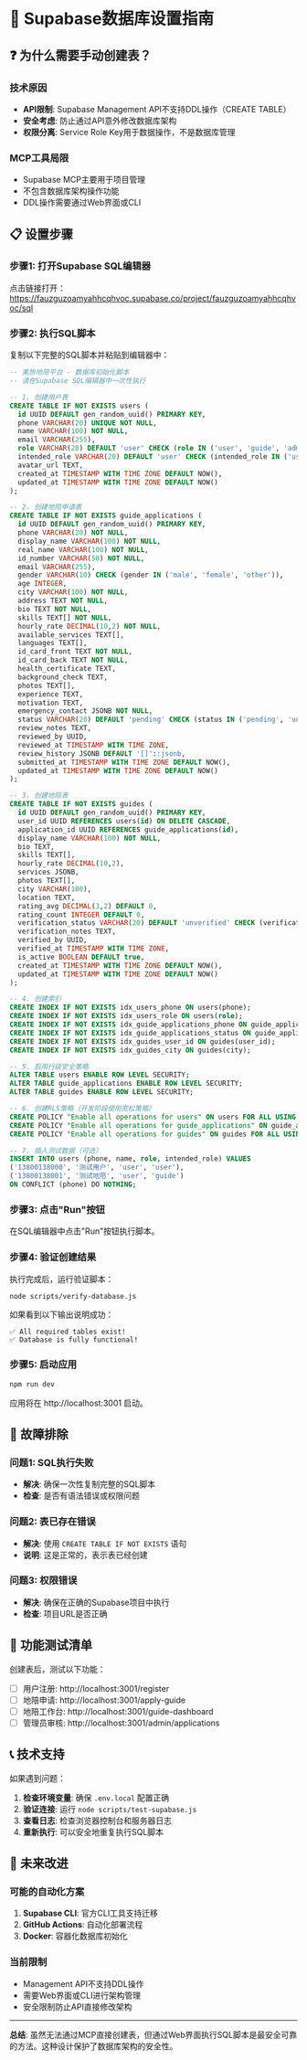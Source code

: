 # 🚀 Supabase数据库设置指南

## ❓ 为什么需要手动创建表？

### **技术原因**
- **API限制**: Supabase Management API不支持DDL操作（CREATE TABLE）
- **安全考虑**: 防止通过API意外修改数据库架构
- **权限分离**: Service Role Key用于数据操作，不是数据库管理

### **MCP工具局限**
- Supabase MCP主要用于项目管理
- 不包含数据库架构操作功能
- DDL操作需要通过Web界面或CLI

## 📋 设置步骤

### **步骤1: 打开Supabase SQL编辑器**

点击链接打开：https://fauzguzoamyahhcqhvoc.supabase.co/project/fauzguzoamyahhcqhvoc/sql

### **步骤2: 执行SQL脚本**

复制以下完整的SQL脚本并粘贴到编辑器中：

```sql
-- 美旅地陪平台 - 数据库初始化脚本
-- 请在Supabase SQL编辑器中一次性执行

-- 1. 创建用户表
CREATE TABLE IF NOT EXISTS users (
  id UUID DEFAULT gen_random_uuid() PRIMARY KEY,
  phone VARCHAR(20) UNIQUE NOT NULL,
  name VARCHAR(100) NOT NULL,
  email VARCHAR(255),
  role VARCHAR(20) DEFAULT 'user' CHECK (role IN ('user', 'guide', 'admin')),
  intended_role VARCHAR(20) DEFAULT 'user' CHECK (intended_role IN ('user', 'guide', 'admin')),
  avatar_url TEXT,
  created_at TIMESTAMP WITH TIME ZONE DEFAULT NOW(),
  updated_at TIMESTAMP WITH TIME ZONE DEFAULT NOW()
);

-- 2. 创建地陪申请表
CREATE TABLE IF NOT EXISTS guide_applications (
  id UUID DEFAULT gen_random_uuid() PRIMARY KEY,
  phone VARCHAR(20) NOT NULL,
  display_name VARCHAR(100) NOT NULL,
  real_name VARCHAR(100) NOT NULL,
  id_number VARCHAR(50) NOT NULL,
  email VARCHAR(255),
  gender VARCHAR(10) CHECK (gender IN ('male', 'female', 'other')),
  age INTEGER,
  city VARCHAR(100) NOT NULL,
  address TEXT NOT NULL,
  bio TEXT NOT NULL,
  skills TEXT[] NOT NULL,
  hourly_rate DECIMAL(10,2) NOT NULL,
  available_services TEXT[],
  languages TEXT[],
  id_card_front TEXT NOT NULL,
  id_card_back TEXT NOT NULL,
  health_certificate TEXT,
  background_check TEXT,
  photos TEXT[],
  experience TEXT,
  motivation TEXT,
  emergency_contact JSONB NOT NULL,
  status VARCHAR(20) DEFAULT 'pending' CHECK (status IN ('pending', 'under_review', 'approved', 'rejected', 'need_more_info')),
  review_notes TEXT,
  reviewed_by UUID,
  reviewed_at TIMESTAMP WITH TIME ZONE,
  review_history JSONB DEFAULT '[]'::jsonb,
  submitted_at TIMESTAMP WITH TIME ZONE DEFAULT NOW(),
  updated_at TIMESTAMP WITH TIME ZONE DEFAULT NOW()
);

-- 3. 创建地陪表
CREATE TABLE IF NOT EXISTS guides (
  id UUID DEFAULT gen_random_uuid() PRIMARY KEY,
  user_id UUID REFERENCES users(id) ON DELETE CASCADE,
  application_id UUID REFERENCES guide_applications(id),
  display_name VARCHAR(100) NOT NULL,
  bio TEXT,
  skills TEXT[],
  hourly_rate DECIMAL(10,2),
  services JSONB,
  photos TEXT[],
  city VARCHAR(100),
  location TEXT,
  rating_avg DECIMAL(3,2) DEFAULT 0,
  rating_count INTEGER DEFAULT 0,
  verification_status VARCHAR(20) DEFAULT 'unverified' CHECK (verification_status IN ('unverified', 'pending', 'verified', 'rejected', 'suspended')),
  verification_notes TEXT,
  verified_by UUID,
  verified_at TIMESTAMP WITH TIME ZONE,
  is_active BOOLEAN DEFAULT true,
  created_at TIMESTAMP WITH TIME ZONE DEFAULT NOW(),
  updated_at TIMESTAMP WITH TIME ZONE DEFAULT NOW()
);

-- 4. 创建索引
CREATE INDEX IF NOT EXISTS idx_users_phone ON users(phone);
CREATE INDEX IF NOT EXISTS idx_users_role ON users(role);
CREATE INDEX IF NOT EXISTS idx_guide_applications_phone ON guide_applications(phone);
CREATE INDEX IF NOT EXISTS idx_guide_applications_status ON guide_applications(status);
CREATE INDEX IF NOT EXISTS idx_guides_user_id ON guides(user_id);
CREATE INDEX IF NOT EXISTS idx_guides_city ON guides(city);

-- 5. 启用行级安全策略
ALTER TABLE users ENABLE ROW LEVEL SECURITY;
ALTER TABLE guide_applications ENABLE ROW LEVEL SECURITY;
ALTER TABLE guides ENABLE ROW LEVEL SECURITY;

-- 6. 创建RLS策略（开发阶段使用宽松策略）
CREATE POLICY "Enable all operations for users" ON users FOR ALL USING (true) WITH CHECK (true);
CREATE POLICY "Enable all operations for guide_applications" ON guide_applications FOR ALL USING (true) WITH CHECK (true);
CREATE POLICY "Enable all operations for guides" ON guides FOR ALL USING (true) WITH CHECK (true);

-- 7. 插入测试数据（可选）
INSERT INTO users (phone, name, role, intended_role) VALUES 
('13800138000', '测试用户', 'user', 'user'),
('13800138001', '测试地陪', 'user', 'guide')
ON CONFLICT (phone) DO NOTHING;
```

### **步骤3: 点击"Run"按钮**

在SQL编辑器中点击"Run"按钮执行脚本。

### **步骤4: 验证创建结果**

执行完成后，运行验证脚本：

```bash
node scripts/verify-database.js
```

如果看到以下输出说明成功：
```
✅ All required tables exist!
✅ Database is fully functional!
```

### **步骤5: 启动应用**

```bash
npm run dev
```

应用将在 http://localhost:3001 启动。

## 🔧 故障排除

### **问题1: SQL执行失败**
- **解决**: 确保一次性复制完整的SQL脚本
- **检查**: 是否有语法错误或权限问题

### **问题2: 表已存在错误**
- **解决**: 使用 `CREATE TABLE IF NOT EXISTS` 语句
- **说明**: 这是正常的，表示表已经创建

### **问题3: 权限错误**
- **解决**: 确保在正确的Supabase项目中执行
- **检查**: 项目URL是否正确

## 🎯 功能测试清单

创建表后，测试以下功能：

- [ ] 用户注册: http://localhost:3001/register
- [ ] 地陪申请: http://localhost:3001/apply-guide  
- [ ] 地陪工作台: http://localhost:3001/guide-dashboard
- [ ] 管理员审核: http://localhost:3001/admin/applications

## 📞 技术支持

如果遇到问题：

1. **检查环境变量**: 确保 `.env.local` 配置正确
2. **验证连接**: 运行 `node scripts/test-supabase.js`
3. **查看日志**: 检查浏览器控制台和服务器日志
4. **重新执行**: 可以安全地重复执行SQL脚本

## 🔮 未来改进

### **可能的自动化方案**
1. **Supabase CLI**: 官方CLI工具支持迁移
2. **GitHub Actions**: 自动化部署流程
3. **Docker**: 容器化数据库初始化

### **当前限制**
- Management API不支持DDL操作
- 需要Web界面或CLI进行架构管理
- 安全限制防止API直接修改架构

---

**总结**: 虽然无法通过MCP直接创建表，但通过Web界面执行SQL脚本是最安全可靠的方法。这种设计保护了数据库架构的安全性。
